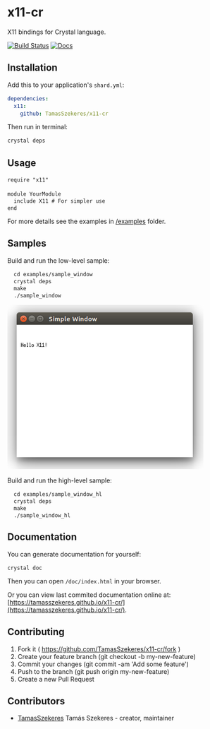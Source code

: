 # x11-cr

X11 bindings for Crystal language.

[![Build Status](https://travis-ci.org/TamasSzekeres/x11-cr.svg?branch=master)](https://travis-ci.org/TamasSzekeres/x11-cr)
[![Docs](https://img.shields.io/badge/docs-available-brightgreen.svg)](https://tamasszekeres.github.io/x11-cr/)

## Installation


Add this to your application's `shard.yml`:

```yaml
dependencies:
  x11:
    github: TamasSzekeres/x11-cr
```

Then run in terminal:
```bash
crystal deps
```

## Usage


```crystal
require "x11"

module YourModule
  include X11 # For simpler use
end
```

For more details see the examples in [/examples](/examples) folder.

## Samples

Build and run the low-level sample:
```shell
  cd examples/sample_window
  crystal deps
  make
  ./sample_window
```
![Sample Window](https://raw.githubusercontent.com/TamasSzekeres/x11-cr/master/examples/sample_window/screenshot/sample_window.png)


Build and run the high-level sample:
```shell
  cd examples/sample_window_hl
  crystal deps
  make
  ./sample_window_hl
```

## Documentation

You can generate documentation for yourself:
```shell
crystal doc
```
Then you can open `/doc/index.html` in your browser.

Or you can view last commited documentation online at: [https://tamasszekeres.github.io/x11-cr/](https://tamasszekeres.github.io/x11-cr/).

## Contributing

1. Fork it ( https://github.com/TamasSzekeres/x11-cr/fork )
2. Create your feature branch (git checkout -b my-new-feature)
3. Commit your changes (git commit -am 'Add some feature')
4. Push to the branch (git push origin my-new-feature)
5. Create a new Pull Request

## Contributors

- [TamasSzekeres](https://github.com/TamasSzekeres) Tamás Szekeres - creator, maintainer
